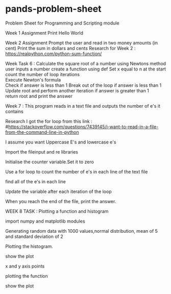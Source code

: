 # pands-problem-sheet
Problem Sheet for Programming and Scripting module

Week 1 Assignment
Print Hello World

Week 2 Assignment
Prompt the user and read in two money amounts (in cent)
Print the sum in dollars and cents
Research for Week 2 : https://realpython.com/python-sum-function/

Week Task 6 : Calculate the square root of a number using Newtons method
user inputs a number
create a function using def 
Set x equal to n at the start
count the number of loop iterations     
Execute Newton's formula        
Check if answer is less than 1
Break out of the loop if answer is less than 1
Update root and perform another iteration if answer is greater than 1          
return root and print the answer


Week 7 : This program reads in a text file and outputs the number of e's it contains

Research
I got the for loop from this link :
#https://stackoverflow.com/questions/7439145/i-want-to-read-in-a-file-from-the-command-line-in-python

I assume you want Uppercase E's and lowercase e's

Import the fileinput and re libraries

Initialise the counter variable.Set it to zero

Use a for loop to count the number of e's in each line of the text file

find all of the e's in each line

Update the variable after each iteration of the loop

When you reach the end of the file, print the answer.

WEEK 8 TASK : Plotting a function and histogram

import numpy and matplotlib modules
 
Generating random data with  1000 values,normal distribution, mean of 5 and standard deviation of 2 
  
Plotting the histogram.

show the plot  

x and y axis points

plotting the function

show the plot
